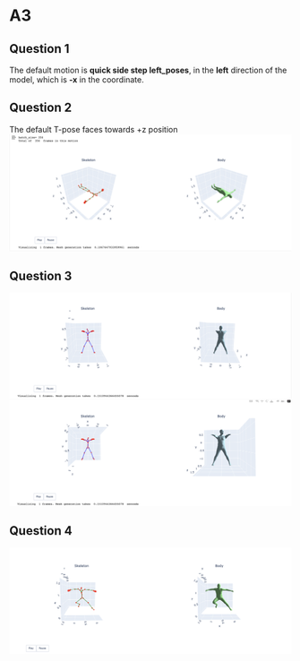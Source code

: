 # A3
## Question 1
The default motion is **quick side step left_poses**, in the **left** direction of the model, which is **-x** in the coordinate.
## Question 2
The default T-pose faces towards +z position
![q2 image](./images/Question2.png)
## Question 3
![q3 image](./images/Question3.1.png)
![q3 image](./images/Question3.2.png)
## Question 4
![q4 image](./images/Question4.png)
